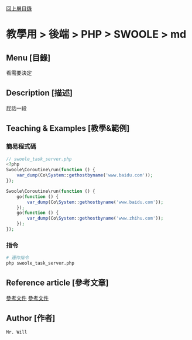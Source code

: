 [回上層目錄](../README.md)

# 教學用 > 後端 > PHP > SWOOLE > md

## **Menu [目錄]**
看需要決定

## **Description [描述]**
屁話一段

## **Teaching & Examples [教學&範例]**
### 簡易程式碼
```php
// swoole_task_server.php
<?php
Swoole\Coroutine\run(function () {
    var_dump(Co\System::gethostbyname('www.baidu.com'));
});

Swoole\Coroutine\run(function () {
    go(function () {
        var_dump(Co\System::gethostbyname('www.baidu.com'));
    });
    go(function () {
        var_dump(Co\System::gethostbyname('www.zhihu.com'));
    });
});
```

### 指令
```bash
# 運作指令
php swoole_task_server.php
```

## **Reference article [參考文章]**
[參考文件](https://segmentfault.com/a/1190000038848791)
[參考文件](https://www.swoole.co.uk/docs/modules/swoole-coroutine)

## **Author [作者]**
`Mr. Will`
